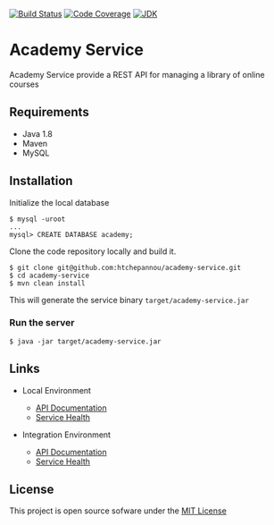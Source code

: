 [![Build Status](https://travis-ci.org/htchepannou/academy-service.svg?branch=master)](https://travis-ci.org/htchepannou/academy-service)
[![Code Coverage](https://img.shields.io/codecov/c/github/htchepannou/academy-service/master.svg)](https://codecov.io/github/htchepannou/academy-service?branch=master)
[![JDK](https://img.shields.io/badge/jdk-1.8-brightgreen.svg)](http://www.oracle.com/technetwork/java/javase/downloads/jdk7-downloads-1880260.html)


# Academy Service
Academy Service provide a REST API for managing a library of online courses


## Requirements
- Java 1.8
- Maven
- MySQL


## Installation
Initialize the local database
```
$ mysql -uroot
...
mysql> CREATE DATABASE academy;
```

Clone the code repository locally and build it.
```
$ git clone git@github.com:htchepannou/academy-service.git
$ cd academy-service
$ mvn clean install
```

This will generate the service binary ``target/academy-service.jar``

### Run the server
```
$ java -jar target/academy-service.jar
```

## Links
- Local Environment
    - [API Documentation](http://localhost:8080/swagger-ui.html) 
    - [Service Health](http://localhost:8080/health) 

- Integration Environment
    - [API Documentation](https://io-tchepannou-academy-service.herokuapp.com/swagger-ui.html) 
    - [Service Health](https://io-tchepannou-academy-service.herokuapp.com/health) 

## License
This project is open source sofware under the [MIT License](https://opensource.org/licenses/MIT)
